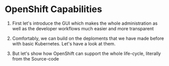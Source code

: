 # OpenShift Capabilities

1. First let's introduce the GUI which makes the whole administration as well as the developer workflows much easier and more transparent

2. Comfortably, we can build on the deploments that we have made before with basic Kubernetes. Let's have a look at them.

3. But let's show how OpenShift can support the whole life-cycle, literally from the Source-code